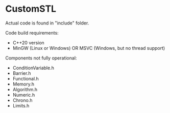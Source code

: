 # CustomSTL

Actual code is found in "include" folder.

Code build requirements:

- C++20 version
- MinGW (Linux or Windows) OR MSVC (Windows, but no thread support)

Components not fully operational:

- ConditionVariable.h
- Barrier.h
- Functional.h
- Memory.h
- Algorithm.h
- Numeric.h
- Chrono.h
- Limits.h